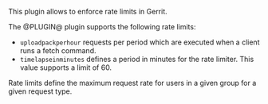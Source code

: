 This plugin allows to enforce rate limits in Gerrit.

The @PLUGIN@ plugin supports the following rate limits:

* `uploadpackperhour` requests per period which are executed when a client runs a fetch command.
* `timelapseinminutes` defines a period in minutes for the rate limiter. This value supports a limit of 60.

Rate limits define the maximum request rate for users in a given group
for a given request type.
